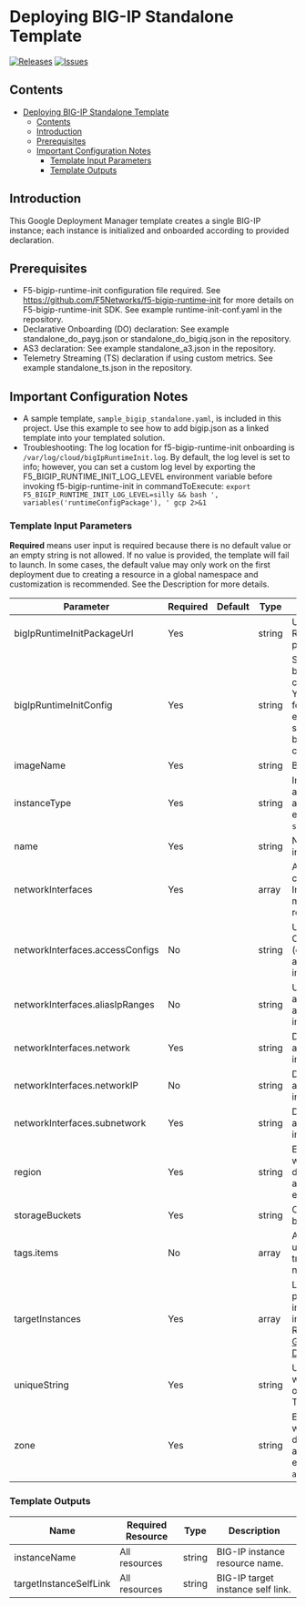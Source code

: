 # Deploying BIG-IP Standalone Template

[![Releases](https://img.shields.io/github/release/F5Networks/f5-google-gdm-templates-v2.svg)](https://github.com/F5Networks/f5-google-gdm-templates-v2/releases)
[![Issues](https://img.shields.io/github/issues/F5Networks/f5-google-gdm-templates-v2.svg)](https://github.com/F5Networks/f5-google-gdm-templates-v2/issues)

## Contents

- [Deploying BIG-IP Standalone Template](#deploying-bigip-standalone-template)
  - [Contents](#contents)
  - [Introduction](#introduction)
  - [Prerequisites](#prerequisites)
  - [Important Configuration Notes](#important-configuration-notes)
    - [Template Input Parameters](#template-input-parameters)
    - [Template Outputs](#template-outputs)

## Introduction

This Google Deployment Manager template creates a single BIG-IP instance; each instance is initialized and onboarded according to provided declaration. 

## Prerequisites

 - F5-bigip-runtime-init configuration file required. See https://github.com/F5Networks/f5-bigip-runtime-init for more details on F5-bigip-runtime-init SDK. See example runtime-init-conf.yaml in the repository.
 - Declarative Onboarding (DO) declaration: See example standalone_do_payg.json or standalone_do_bigiq.json in the repository.
 - AS3 declaration: See example standalone_a3.json in the repository.
 - Telemetry Streaming (TS) declaration if using custom metrics. See example standalone_ts.json in the repository.


## Important Configuration Notes

- A sample template, `sample_bigip_standalone.yaml`, is included in this project. Use this example to see how to add bigip.json as a linked template into your templated solution.
- Troubleshooting: The log location for f5-bigip-runtime-init onboarding is ``/var/log/cloud/bigIpRuntimeInit.log``. By default, the log level is set to info; however, you can set a custom log level by exporting the F5_BIGIP_RUNTIME_INIT_LOG_LEVEL environment variable before invoking f5-bigip-runtime-init in commandToExecute: 
```export F5_BIGIP_RUNTIME_INIT_LOG_LEVEL=silly && bash ', variables('runtimeConfigPackage'), ' gcp 2>&1```


### Template Input Parameters

**Required** means user input is required because there is no default value or an empty string is not allowed. If no value is provided, the template will fail to launch. In some cases, the default value may only work on the first deployment due to creating a resource in a global namespace and customization is recommended. See the Description for more details.

| Parameter | Required | Default | Type | Description |
| --- | --- | --- | --- | --- |
| bigIpRuntimeInitPackageUrl | Yes |  | string | URL for BIG-IP Runtime Init package. | 
| bigIpRuntimeInitConfig | Yes |  | string | Supply a URL to the bigip-runtime-init configuration file in YAML or JSON format, or an escaped JSON string to use for f5-bigip-runtime-init configuration. |
| imageName | Yes |  | string | BIG-IP image name.|
| instanceType | Yes |  | string | Instance type assigned to the application. For example: `n1-standard-1`.|
| name | Yes |  | string | Name used for instance.| 
| networkInterfaces | Yes |  | array | Array of interface configurations for Instance. A minimum of one is required.|
| networkInterfaces.accessConfigs | No |  | string | Used to define ONE_TO_ONE_NATS (external public address) for interface.|
| networkInterfaces.aliasIpRanges | No |  | string | Used to define additional alias addresses to interface.|
| networkInterfaces.network | Yes |  | string | Defines network attached to interface.|
| networkInterfaces.networkIP | No |  | string | Defines static IP attached to interface.|
| networkInterfaces.subnetwork | Yes |  | string | Defines subnetwork attached to interface.|
| region | Yes |  | string | Enter the region where you want to deploy the application. For example: `us-west1`.|
| storageBuckets | Yes |  | string | Creates storage buckets.| 
| tags.items | No |  | array | An array of tags used to match traffic against network interfaces.|
| targetInstances | Yes |  | array | List of settings for provisioning target instances. More information around REST APIs is on [Google Cloud Documentation](https://cloud.google.com/compute/docs/reference/rest/v1/targetInstances). |
| uniqueString | Yes |  | string | Unique String used when creating object names or Tags.|
| zone | Yes |  | string | Enter the zone where you want to deploy the application. For example: `us-west1-a`.|


### Template Outputs

| Name | Required Resource | Type | Description |
| --- | --- | --- | --- |
| instanceName |  All resources |  string | BIG-IP instance resource name. |
| targetInstanceSelfLink |  All resources |  string | BIG-IP target instance self link. |
